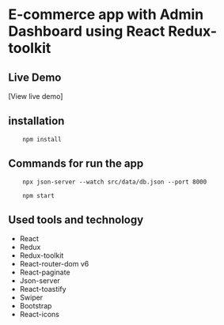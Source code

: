 # E-commerce app with Admin Dashboard using React Redux-toolkit 

## Live Demo
   
[View live demo]

## installation   


```
    npm install
```

## Commands for run the app


```
    npx json-server --watch src/data/db.json --port 8000
```   
``` 
    npm start 
```
   
## Used tools and technology

- React
- Redux
- Redux-toolkit
- React-router-dom v6
- React-paginate
- Json-server
- React-toastify
- Swiper
- Bootstrap
- React-icons
